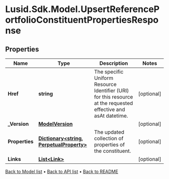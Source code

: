 # Lusid.Sdk.Model.UpsertReferencePortfolioConstituentPropertiesResponse

## Properties

Name | Type | Description | Notes
------------ | ------------- | ------------- | -------------
**Href** | **string** | The specific Uniform Resource Identifier (URI) for this resource at the requested effective and asAt datetime. | [optional] 
**_Version** | [**ModelVersion**](ModelVersion.md) |  | [optional] 
**Properties** | [**Dictionary&lt;string, PerpetualProperty&gt;**](PerpetualProperty.md) | The updated collection of properties of the constituent. | [optional] 
**Links** | [**List&lt;Link&gt;**](Link.md) |  | [optional] 

[Back to Model list](../README.md#documentation-for-models) &#8226; [Back to API list](../README.md#documentation-for-api-endpoints) &#8226; [Back to README](../README.md)

